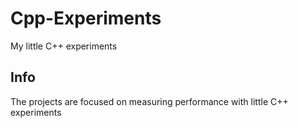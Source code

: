 # Cpp-Experiments
My little C++ experiments

## Info
The projects are focused on measuring performance with little C++ experiments
